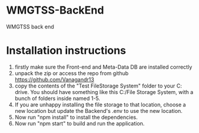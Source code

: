 # WMGTSS-BackEnd
WMGTSS back end

# Installation instructions 

1. firstly make sure the Front-end and Meta-Data DB are installed correctly
2. unpack the zip or access the repo from github https://github.com/Vanagandr13
3. copy the contents of the "Test FileStorage System" folder to your C: drive. You should have something like this C:/File Storage System, with a bunch of folders inside named 1-5.
4. If you are unhappy installing the file storage to that location, choose a new location but update the Backend's .env to use the new location.
5. Now run "npm install" to install the dependencies.
6. Now run "npm start" to build and run the application.
